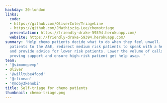 ```yaml
---
hackday: 20-london
links:
  code:
  - https://github.com/OliverCole/TriageLine
  - https://github.com/JMathiszig-Lee/chemotriage
  presentation: https://friendly-drake-59394.herokuapp.com/
  website: https://friendly-drake-59394.herokuapp.com/
summary: 'Help chemo patients decide what to do when they feel unwell. Send high-risk
  patients to the A&E, redirect medium risk patients to speak with a health professional
  and provide advice for lower risk patients. Lower the volume of calls on the services
  proving support and ensure high-risk patient get help asap. '
team:
- '@simonepemp'
- Oliver
- '@willtube4food'
- '@rfinean'
- '@moby3kenobi'
title: Self-triage for chemo patients
thumbnail: chemo-triage.png
---
```


